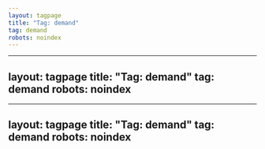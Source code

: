 ```yaml
---
layout: tagpage
title: "Tag: demand"
tag: demand
robots: noindex
---
```

---
layout: tagpage
title: "Tag: demand"
tag: demand
robots: noindex
---
---
layout: tagpage
title: "Tag: demand"
tag: demand
robots: noindex
---
